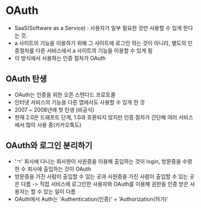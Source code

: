 ﻿# OAuth
- SaaS(Software as a Service) : 사용자가 일부 필요한 것만 사용할 수 있게 한다는 것.
- a 사이트의 기능을 이용하기 위해 그 사이트에 로그인 하는 것이 아니라, 별도의 인증절차를 다른 서비스에서 a 사이트의 기능을 이용할 수 있게 됨
- 이 방식에서 사용하는 인증 절차가 OAuth

## OAuth 탄생 
- OAuth는 인증을 위한 오픈 스탠다드 프로토콜
- 인터넷 서비스의 기능을 다른 앱에서도 사용할 수 있게 한 것
- 2007 ~ 2008년에 첫 탄생 (비공식)
- 현재 2.0은 드래프트 단계, 1.0과 호환되지 않지만 인증 절차가 간단해 여러 서비스에서 많이 사용 중(카카오톡도)

## OAuth와 로그인 분리하기
- 'ㄱ' 회사에 다니는 회사원이 사원증을 이용해 출입하는 것이 login, 방문증을 수령한 수 회사에 출입하는 것이 OAuth
- 방문증을 가진 사람이 출입할 수 있는 곳과 사원증을 가진 사람이 출입할 수 있는 곳은 다름
   -> 직접 서비스에 로그인한 사용자와 OAuth를 이용해 권한을 인증 받은 사용자는 할 수 있는 일이 다름
- OAuth에서 Auth는 'Authentication(인증)' + 'Authorization(허가)'

